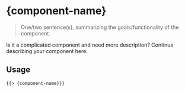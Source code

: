 # {component-name}

> One/two sentence(s), summarizing the goals/functionality of the component.

Is it a complicated component and need more description? Continue describing your component here.

## Usage

```html
{{> {component-name}}}
```
